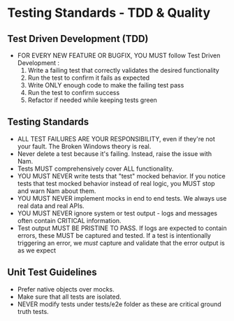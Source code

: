 # Testing Standards - TDD & Quality

## Test Driven Development (TDD)

- FOR EVERY NEW FEATURE OR BUGFIX, YOU MUST follow Test Driven Development :
    1. Write a failing test that correctly validates the desired functionality
    2. Run the test to confirm it fails as expected
    3. Write ONLY enough code to make the failing test pass
    4. Run the test to confirm success
    5. Refactor if needed while keeping tests green

## Testing Standards

- ALL TEST FAILURES ARE YOUR RESPONSIBILITY, even if they're not your fault. The Broken Windows theory is real.
- Never delete a test because it's failing. Instead, raise the issue with Nam.
- Tests MUST comprehensively cover ALL functionality.
- YOU MUST NEVER write tests that "test" mocked behavior. If you notice tests that test mocked behavior instead of real logic, you MUST stop and warn Nam about them.
- YOU MUST NEVER implement mocks in end to end tests. We always use real data and real APIs.
- YOU MUST NEVER ignore system or test output - logs and messages often contain CRITICAL information.
- Test output MUST BE PRISTINE TO PASS. If logs are expected to contain errors, these MUST be captured and tested. If a test is intentionally triggering an error, we *must* capture and validate that the error output is as we expect

## Unit Test Guidelines

- Prefer native objects over mocks.
- Make sure that all tests are isolated.
- NEVER modify tests under tests/e2e folder as these are critical ground truth tests.
